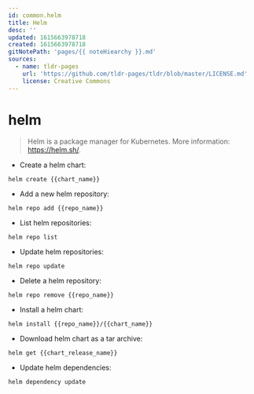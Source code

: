 ```yaml
---
id: common.helm
title: Helm
desc: ''
updated: 1615663978718
created: 1615663978718
gitNotePath: 'pages/{{ noteHiearchy }}.md'
sources:
  - name: tldr-pages
    url: 'https://github.com/tldr-pages/tldr/blob/master/LICENSE.md'
    license: Creative Commons
---
```

# helm

> Helm is a package manager for Kubernetes.
> More information: <https://helm.sh/>.

- Create a helm chart:

`helm create {{chart_name}}`

- Add a new helm repository:

`helm repo add {{repo_name}}`

- List helm repositories:

`helm repo list`

- Update helm repositories:

`helm repo update`

- Delete a helm repository:

`helm repo remove {{repo_name}}`

- Install a helm chart:

`helm install {{repo_name}}/{{chart_name}}`

- Download helm chart as a tar archive:

`helm get {{chart_release_name}}`

- Update helm dependencies:

`helm dependency update`

